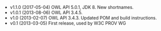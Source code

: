 * v1.1.0 (2017-05-04) OWL API 5.0.1, JDK 8. New shortnames.
* v1.0.1 (2013-08-06) OWL API 3.4.5.
* v1.0   (2013-02-07) OWL API 3.4.3. Updated POM and build instructions.
* v0.1   (2013-03-05) First release, used by W3C PROV WG
